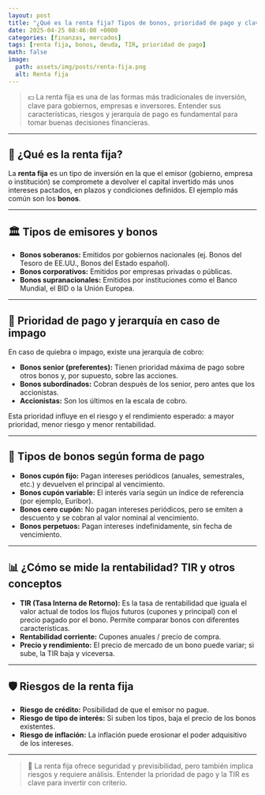 ```yaml
---
layout: post
title: "¿Qué es la renta fija? Tipos de bonos, prioridad de pago y claves de inversión"
date: 2025-04-25 08:46:00 +0000
categories: [finanzas, mercados]
tags: [renta fija, bonos, deuda, TIR, prioridad de pago]
math: false
image:
  path: assets/img/posts/renta-fija.png
  alt: Renta fija
---
```


> 💵 La renta fija es una de las formas más tradicionales de inversión, clave para gobiernos, empresas e inversores. Entender sus características, riesgos y jerarquía de pago es fundamental para tomar buenas decisiones financieras.

---

## 🏦 ¿Qué es la renta fija?

La **renta fija** es un tipo de inversión en la que el emisor (gobierno, empresa o institución) se compromete a devolver el capital invertido más unos intereses pactados, en plazos y condiciones definidos. El ejemplo más común son los **bonos**.

---

## 🏛️ Tipos de emisores y bonos

- **Bonos soberanos:** Emitidos por gobiernos nacionales (ej. Bonos del Tesoro de EE.UU., Bonos del Estado español).
- **Bonos corporativos:** Emitidos por empresas privadas o públicas.
- **Bonos supranacionales:** Emitidos por instituciones como el Banco Mundial, el BID o la Unión Europea.

---

## 🥇 Prioridad de pago y jerarquía en caso de impago

En caso de quiebra o impago, existe una jerarquía de cobro:
- **Bonos senior (preferentes):** Tienen prioridad máxima de pago sobre otros bonos y, por supuesto, sobre las acciones.
- **Bonos subordinados:** Cobran después de los senior, pero antes que los accionistas.
- **Accionistas:** Son los últimos en la escala de cobro.

Esta prioridad influye en el riesgo y el rendimiento esperado: a mayor prioridad, menor riesgo y menor rentabilidad.

---

## 💸 Tipos de bonos según forma de pago

- **Bonos cupón fijo:** Pagan intereses periódicos (anuales, semestrales, etc.) y devuelven el principal al vencimiento.
- **Bonos cupón variable:** El interés varía según un índice de referencia (por ejemplo, Euribor).
- **Bonos cero cupón:** No pagan intereses periódicos, pero se emiten a descuento y se cobran al valor nominal al vencimiento.
- **Bonos perpetuos:** Pagan intereses indefinidamente, sin fecha de vencimiento.

---

## 📊 ¿Cómo se mide la rentabilidad? TIR y otros conceptos

- **TIR (Tasa Interna de Retorno):** Es la tasa de rentabilidad que iguala el valor actual de todos los flujos futuros (cupones y principal) con el precio pagado por el bono. Permite comparar bonos con diferentes características.
- **Rentabilidad corriente:** Cupones anuales / precio de compra.
- **Precio y rendimiento:** El precio de mercado de un bono puede variar; si sube, la TIR baja y viceversa.

---

## 🛡️ Riesgos de la renta fija

- **Riesgo de crédito:** Posibilidad de que el emisor no pague.
- **Riesgo de tipo de interés:** Si suben los tipos, baja el precio de los bonos existentes.
- **Riesgo de inflación:** La inflación puede erosionar el poder adquisitivo de los intereses.

---

> 💬 La renta fija ofrece seguridad y previsibilidad, pero también implica riesgos y requiere análisis. Entender la prioridad de pago y la TIR es clave para invertir con criterio.
